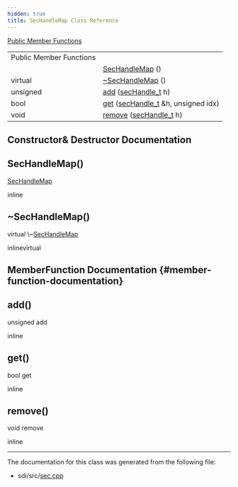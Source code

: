 ```yaml
---
hidden: true
title: SecHandleMap Class Reference
---
```


[Public Member Functions](#pub-methods)

|  |  |
|----|----|
| Public Member Functions |  |
|   | [SecHandleMap](#a3e5622fef888d64eba4730d8dfb014ff) () |
| virtual  | [\~SecHandleMap](#af670d5ba96b2f7a415259c817bf3030b) () |
| unsigned  | [add](#a8340e03ab1644213c6cc44edc1ff1df7) (<a href="namespacecom__adksec__cmd.md#acc01edab4b0f73c92142d9d43dc7a7f7">secHandle_t</a> h) |
| bool  | [get](#a0ac2fe133aea04a39e0c03ac55a6a700) (<a href="namespacecom__adksec__cmd.md#acc01edab4b0f73c92142d9d43dc7a7f7">secHandle_t</a> &h, unsigned idx) |
| void  | [remove](#a52823abb16c6f8aef9c312f0c0710a3d) (<a href="namespacecom__adksec__cmd.md#acc01edab4b0f73c92142d9d43dc7a7f7">secHandle_t</a> h) |

## Constructor& Destructor Documentation

## SecHandleMap() <a href="#a3e5622fef888d64eba4730d8dfb014ff" id="a3e5622fef888d64eba4730d8dfb014ff"></a>

<p><a href="class_sec_handle_map.md">SecHandleMap</a></p>

inline

## \~SecHandleMap() <a href="#af670d5ba96b2f7a415259c817bf3030b" id="af670d5ba96b2f7a415259c817bf3030b"></a>

<p>virtual \~<a href="class_sec_handle_map.md">SecHandleMap</a></p>

inlinevirtual

## MemberFunction Documentation {#member-function-documentation}

## add() <a href="#a8340e03ab1644213c6cc44edc1ff1df7" id="a8340e03ab1644213c6cc44edc1ff1df7"></a>

<p>unsigned add</p>

inline

## get() <a href="#a0ac2fe133aea04a39e0c03ac55a6a700" id="a0ac2fe133aea04a39e0c03ac55a6a700"></a>

<p>bool get</p>

inline

## remove() <a href="#a52823abb16c6f8aef9c312f0c0710a3d" id="a52823abb16c6f8aef9c312f0c0710a3d"></a>

<p>void remove</p>

inline

------------------------------------------------------------------------

The documentation for this class was generated from the following file:

- sdi/src/<a href="sec_8cpp.md">sec.cpp</a>

